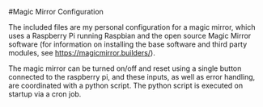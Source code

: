 #Magic Mirror Configuration

The included files are my personal configuration for a magic mirror, which uses a Raspberry Pi running Raspbian and the open source Magic Mirror software (for information on installing the base software and third party modules, see https://magicmirror.builders/). 

The magic mirror can be turned on/off and reset using a single button connected to the raspberry pi, and these inputs, as well as error handling, are coordinated with a python script. The python script is executed on startup via a cron job.
